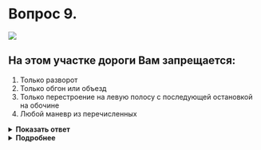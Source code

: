 # Вопрос 9.

![](https://s.drom.ru/i24227/pdd/tickets/2016/1542608765.jpg)

## На этом участке дороги Вам запрещается:

1. Только разворот
2. Только обгон или объезд
3. Только перестроение на левую полосу с последующей остановкой на обочине
4. Любой маневр из перечисленных

<details>
<summary><b>Показать ответ</b></summary>
Правильный ответ: 3
</details>
<details>
<summary><b>Подробнее</b></summary>
Вы двигаетесь со стороны прерывистой линии 1.11 горизонтальной разметки. Ее можно пересечь с данной стороны для разворота, обгона или объезда препятствия.
Остановка с левой стороны дороги вне населенных пунктов запрещена.
Поэтому Вам запрещается из перечисленных ответов перестроение на левую полосу с последующей остановкой на обочине.
(«Горизонтальная разметка» 1.11, пункт 8.11 ПДД)
</details>